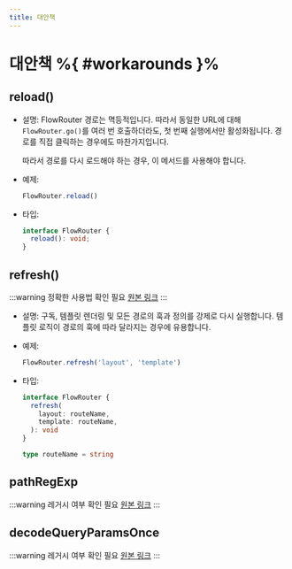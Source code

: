 ```yaml
---
title: 대안책
---
```


# 대안책 %{ #workarounds }%

## reload()

- 설명: FlowRouter 경로는 멱등적입니다.
  따라서 동일한 URL에 대해 `FlowRouter.go()`를 여러 번 호출하더라도,
  첫 번째 실행에서만 활성화됩니다.
  경로를 직접 클릭하는 경우에도 마찬가지입니다.

  따라서 경로를 다시 로드해야 하는 경우, 이 메서드를 사용해야 합니다.
- 예제:
  ```js
  FlowRouter.reload()
  ```
  
- 타입:
  ```ts
  interface FlowRouter {
    reload(): void;
  }
  ```

## refresh()

:::warning
정확한 사용법 확인 필요 [원본 링크](https://github.com/veliovgroup/flow-router/blob/master/docs/api/refresh.md)
:::

- 설명: 구독, 템플릿 렌더링 및 모든 경로의 훅과 정의를 강제로 다시 실행합니다.
  템플릿 로직이 경로의 훅에 따라 달라지는 경우에 유용합니다.
- 예제:
  ```js
  FlowRouter.refresh('layout', 'template')
  ```

- 타입:
  ```ts
  interface FlowRouter {
    refresh(
      layout: routeName,
      template: routeName,
    ): void
  }
  
  type routeName = string 
  ```

## pathRegExp

:::warning
레거시 여부 확인 필요 [원본 링크](https://github.com/veliovgroup/flow-router/blob/master/docs/api/pathRegExp.md)
:::

## decodeQueryParamsOnce

:::warning
레거시 여부 확인 필요 [원본 링크](https://github.com/veliovgroup/flow-router/blob/master/docs/api/decodeQueryParamsOnce.md)
:::













